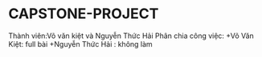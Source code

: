 # CAPSTONE-PROJECT
Thành viên:Võ văn kiệt và Nguyễn Thức Hải
Phân chia công việc:
+Võ Văn Kiệt: full bài
+Nguyễn Thức Hải : không làm
